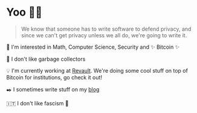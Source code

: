 # Yoo 👋🏻

> We know that someone has to write software to defend privacy,
> and since we can't get privacy unless we all do, we're going to write it.

🌱 I'm interested in Math, Computer Science, Security and ✨ Bitcoin ✨

🦀 I don't like garbage collectors

💡 I'm currently working at [Revault](https://revault.dev/). We're doing some cool stuff on top of Bitcoin for institutions, go check it out!

✒️ I sometimes write stuff on my [blog](https://danielabrozzoni.com)

🇮🇹 I don't like fascism 🤡

<!--
**danielabrozzoni/danielabrozzoni** is a ✨ _special_ ✨ repository because its `README.md` (this file) appears on your GitHub profile.

Here are some ideas to get you started:

- 🔭 I’m currently working on ...
- 🌱 I’m currently learning ...
- 👯 I’m looking to collaborate on ...
- 🤔 I’m looking for help with ...
- 💬 Ask me about ...
- 📫 How to reach me: ...
- 😄 Pronouns: ...
- ⚡ Fun fact: ...
-->
